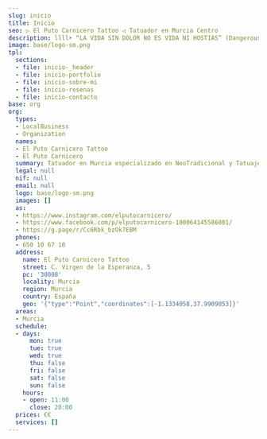 ```yaml
---
slug: inicio
title: Inicio
seo: ▷ El Puto Carnicero Tattoo ◁ Tatuador en Murcia Centro
description: llll➤ “LA VIDA SIN DOLOR NO ES VIDA NI HOSTIAS” (Dangerous Bastards). ✅ Especializado en NeoTradicional y Tatuajes a Color.
image: base/logo-sm.png
tpl:
  sections:
  - file: inicio-_header
  - file: inicio-portfolio
  - file: inicio-sobre-mi
  - file: inicio-resenas
  - file: inicio-contacto
base: org
org:
  types:
  - LocalBusiness
  - Organization
  names:
  - El Puto Carnicero Tattoo
  - El Puto Carnicero
  summary: Tatuador en Murcia especializado en NeoTradicional y Tatuajes a Color ✅ “LA VIDA SIN DOLOR NO ES VIDA NI HOSTIAS” (Dangerous Bastards).
  legal: null
  nif: null
  email: null
  logo: base/logo-sm.png
  images: []
  as:
  - https://www.instagram.com/elputocarnicero/
  - https://www.facebook.com/p/elputocarnicero-100064145586001/
  - https://g.page/r/Cc6Rbk_bzOk7EBM
  phones:
  - 650 10 67 10
  address:
    name: El Puto Carnicero Tattoo
    street: C. Virgen de la Esperanza, 5
    pc: '30008'
    locality: Murcia
    region: Murcia
    country: España
    geo: '{"type":"Point","coordinates":[-1.1334058,37.9909053]}'
  areas:
  - Murcia
  schedule:
  - days:
      mon: true
      tue: true
      wed: true
      thu: false
      fri: false
      sat: false
      sun: false
    hours:
    - open: 11:00
      close: 20:00
  prices: €€
  services: []
---
```


